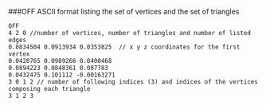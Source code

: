 
###OFF
ASCII format listing the set of vertices and the set of triangles


```
OFF
4 2 0 //number of vertices, number of triangles and number of listed edges
0.0834504 0.0913934 0.0353825  // x y z coordinates for the first vertex
0.0420765 0.0989266 0.0400468
0.0894223 0.0848361 0.087783
0.0432475 0.101112 -0.00163271
3 0 1 2 // number of following indices (3) and indices of the vertices composing each triangle 
3 1 2 3
```

